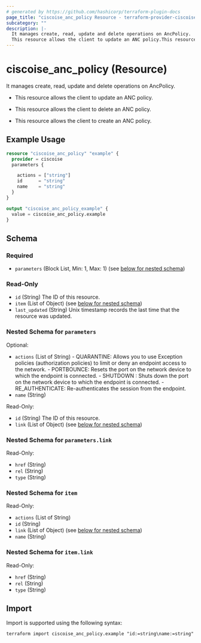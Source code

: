 ```yaml
---
# generated by https://github.com/hashicorp/terraform-plugin-docs
page_title: "ciscoise_anc_policy Resource - terraform-provider-ciscoise"
subcategory: ""
description: |-
  It manages create, read, update and delete operations on AncPolicy.
  This resource allows the client to update an ANC policy.This resource allows the client to delete an ANC policy.This resource allows the client to create an ANC policy.
---
```


# ciscoise_anc_policy (Resource)

It manages create, read, update and delete operations on AncPolicy.

- This resource allows the client to update an ANC policy.

- This resource allows the client to delete an ANC policy.

- This resource allows the client to create an ANC policy.

## Example Usage

```terraform
resource "ciscoise_anc_policy" "example" {
  provider = ciscoise
  parameters {

    actions = ["string"]
    id      = "string"
    name    = "string"
  }
}

output "ciscoise_anc_policy_example" {
  value = ciscoise_anc_policy.example
}
```

<!-- schema generated by tfplugindocs -->
## Schema

### Required

- `parameters` (Block List, Min: 1, Max: 1) (see [below for nested schema](#nestedblock--parameters))

### Read-Only

- `id` (String) The ID of this resource.
- `item` (List of Object) (see [below for nested schema](#nestedatt--item))
- `last_updated` (String) Unix timestamp records the last time that the resource was updated.

<a id="nestedblock--parameters"></a>
### Nested Schema for `parameters`

Optional:

- `actions` (List of String) - QUARANTINE: Allows you to use Exception policies (authorization policies) to limit or deny an endpoint access to the network.
		- PORTBOUNCE: Resets the port on the network device to which the endpoint is connected.
		- SHUTDOWN : Shuts down the port on the network device to which the endpoint is connected.
		- RE_AUTHENTICATE: Re-authenticates the session from the endpoint.
- `name` (String)

Read-Only:

- `id` (String) The ID of this resource.
- `link` (List of Object) (see [below for nested schema](#nestedatt--parameters--link))

<a id="nestedatt--parameters--link"></a>
### Nested Schema for `parameters.link`

Read-Only:

- `href` (String)
- `rel` (String)
- `type` (String)



<a id="nestedatt--item"></a>
### Nested Schema for `item`

Read-Only:

- `actions` (List of String)
- `id` (String)
- `link` (List of Object) (see [below for nested schema](#nestedobjatt--item--link))
- `name` (String)

<a id="nestedobjatt--item--link"></a>
### Nested Schema for `item.link`

Read-Only:

- `href` (String)
- `rel` (String)
- `type` (String)

## Import

Import is supported using the following syntax:

```shell
terraform import ciscoise_anc_policy.example "id:=string\name:=string"
```

